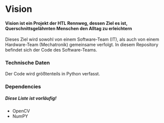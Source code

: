 # Vision
#### Vision ist ein Projekt der HTL Rennweg, dessen Ziel es ist, Querschnittsgelähmten Menschen den Alltag zu erleichtern

Dieses Ziel wird sowohl von einem Software-Team (IT), als auch von einem Hardware-Team (Mechatronik) gemeinsame verfolgt.
In diesem Repository befindet sich der Code des Software-Teams.

### Technische Daten
Der Code wird größtenteils in Python verfasst.

### Dependencies
##### Diese Liste ist vorläufig!
* OpenCV
* NumPY